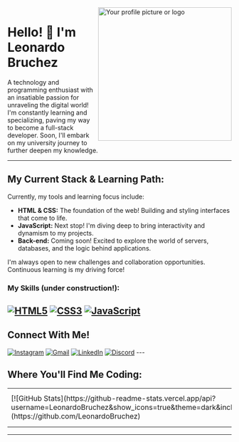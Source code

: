 <img align="right" src="URL_DA_SUA_IMAGEM.png" alt="Your profile picture or logo" width="300"/>

# Hello! 👋 I'm Leonardo Bruchez

A technology and programming enthusiast with an insatiable passion for unraveling the digital world! I'm constantly learning and specializing, paving my way to become a full-stack developer. Soon, I'll embark on my university journey to further deepen my knowledge.

---

## My Current Stack & Learning Path:

Currently, my tools and learning focus include:

* **HTML & CSS:** The foundation of the web! Building and styling interfaces that come to life.
* **JavaScript:** Next stop! I'm diving deep to bring interactivity and dynamism to my projects.
* **Back-end:** Coming soon! Excited to explore the world of servers, databases, and the logic behind applications.

I'm always open to new challenges and collaboration opportunities. Continuous learning is my driving force!

### My Skills (under construction!):

[![HTML5](https://img.shields.io/badge/HTML5-E34F26?style=for-the-badge&logo=html5&logoColor=white)](https://developer.mozilla.org/en-US/docs/Web/HTML)
[![CSS3](https://img.shields.io/badge/CSS3-1572B6?style=for-the-badge&logo=css3&logoColor=white)](https://developer.mozilla.org/en-US/docs/Web/CSS)
[![JavaScript](https://img.shields.io/badge/JavaScript-F7DF1E?style=for-the-badge&logo=javascript&logoColor=black)](https://developer.mozilla.org/en-US/docs/Web/JavaScript)
---

## Connect With Me!

[![Instagram](https://img.shields.io/badge/Instagram-%23E4405F.svg?style=for-the-badge&logo=Instagram&logoColor=white)](https://www.instagram.com/bruchezleo/)
[![Gmail](https://img.shields.io/badge/Gmail-D14836?style=for-the-badge&logo=gmail&logoColor=white)](mailto:Bruchezleonardo@gmail.com)
[![LinkedIn](https://img.shields.io/badge/linkedin-%230077B5.svg?style=for-the-badge&logo=linkedin&logoColor=white)](https://www.linkedin.com/in/leonardo-bruchez-280635356/)
[![Discord](https://img.shields.io/badge/Discord-%235865F2.svg?style=for-the-badge&logo=discord&logoColor=white)](YOUR_DISCORD_INVITE_LINK) ---

## Where You'll Find Me Coding:

<table width="100%">
  <tr>
    <td width="50%">
      [![GitHub Stats](https://github-readme-stats.vercel.app/api?username=LeonardoBruchez&show_icons=true&theme=dark&include_all_commits=true&count_private=true)](https://github.com/LeonardoBruchez)
    </td>
    <td width="50%">
      [![Top Langs](https://github-readme-stats.vercel.app/api/top-langs/?username=LeonardoBruchez&layout=compact&theme=dark)](https://github.com/LeonardoBruchez)
    </td>
  </tr>
</table>


---
